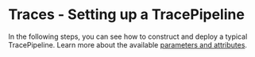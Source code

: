 # Traces - Setting up a TracePipeline
In the following steps, you can see how to construct and deploy a typical TracePipeline. Learn more about the available [parameters and attributes](resources/04-tracepipeline.md).